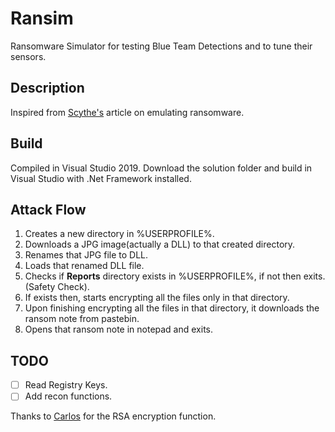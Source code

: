 # Ransim
Ransomware Simulator for testing Blue Team Detections and to tune their sensors. 

## Description
Inspired from [Scythe's](https://scythe.webflow.io/library/threatthursday-ransomware) article on emulating ransomware.

## Build
Compiled in Visual Studio 2019. Download the solution folder and build in Visual Studio with .Net Framework installed.

## Attack Flow

1. Creates a new directory in %USERPROFILE%.
2. Downloads a JPG image(actually a DLL) to that created directory.
3. Renames that JPG file to DLL.
4. Loads that renamed DLL file.
5. Checks if **Reports** directory exists in %USERPROFILE%, if not then exits. (Safety Check).
6. If exists then, starts encrypting all the files only in that directory.
7. Upon finishing encrypting all the files in that directory, it downloads the ransom note from pastebin.
8. Opens that ransom note in notepad and exits.

## TODO

- [ ] Read Registry Keys.
- [ ] Add recon functions.

Thanks to [Carlos](https://github.com/sdkcarlos) for the RSA encryption function.
